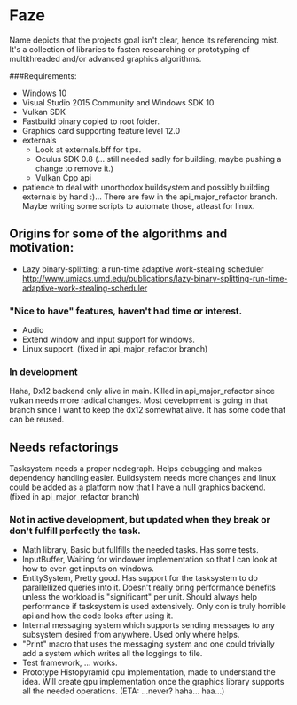# Faze
Name depicts that the projects goal isn't clear, hence its referencing mist.
It's a collection of libraries to fasten researching or prototyping of multithreaded and/or advanced graphics algorithms.

###Requirements:
- Windows 10
- Visual Studio 2015 Community and Windows SDK 10
- Vulkan SDK
- Fastbuild binary copied to root folder.
- Graphics card supporting feature level 12.0
- externals
  - Look at externals.bff for tips.
  - Oculus SDK 0.8 (... still needed sadly for building, maybe pushing a change to remove it.)
  - Vulkan Cpp api
- patience to deal with unorthodox buildsystem and possibly building externals by hand :)... There are few in the api_major_refactor branch. Maybe writing some scripts to automate those, atleast for linux.

## Origins for some of the algorithms and motivation:
- Lazy binary-splitting: a run-time adaptive work-stealing scheduler http://www.umiacs.umd.edu/publications/lazy-binary-splitting-run-time-adaptive-work-stealing-scheduler

### "Nice to have" features, haven't had time or interest.
- Audio
- Extend window and input support for windows.
- Linux support. (fixed in api_major_refactor branch)

### In development
Haha, Dx12 backend only alive in main. Killed in api_major_refactor since vulkan needs more radical changes.
Most development is going in that branch since I want to keep the dx12 somewhat alive. It has some code that can be reused.

## Needs refactorings
Tasksystem needs a proper nodegraph. Helps debugging and makes dependency handling easier.
Buildsystem needs more changes and linux could be added as a platform now that I have a null graphics backend. (fixed in api_major_refactor branch)

### Not in active development, but updated when they break or don't fulfill perfectly the task.
- Math library, Basic but fullfills the needed tasks. Has some tests.
- InputBuffer, Waiting for windower implementation so that I can look at how to even get inputs on windows.
- EntitySystem, Pretty good. Has support for the tasksystem to do parallellized queries into it. Doesn't really bring performance benefits unless the workload is "significant" per unit. Should always help performance if tasksystem is used extensively. Only con is truly horrible api and how the code looks after using it.
- Internal messaging system which supports sending messages to any subsystem desired from anywhere. Used only where helps.
- "Print" macro that uses the messaging system and one could trivially add a system which writes all the loggings to file.
- Test framework, ... works.
- Prototype Histopyramid cpu implementation, made to understand the idea. Will create gpu implementation once the graphics library supports all the needed operations. (ETA: ...never? haha... haa...)
